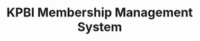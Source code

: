 ---
title: KPBI Membership Management System
description:
cover: /assets/img/projects/kpbi_cover.png
# refer to /lib/projects.ts
technologies: [vue, laravel, quasar]
# real url if available
liveUrl: https://anggota.kpbi.or.id/
# fallback if liveUrl is not available
demoUrl:
repositoryUrl:
---